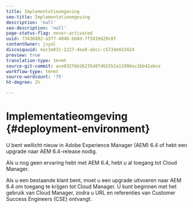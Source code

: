 ```yaml
---
title: Implementatieomgeving
seo-title: Implementatieomgeving
description: 'null'
seo-description: 'null'
page-status-flag: never-activated
uuid: 73436882-a3f7-4048-bb8d-7f5819d29c8f
contentOwner: jsyal
discoiquuid: 4ac3e831-2227-4ea8-abcc-c5734e023424
preview: true
translation-type: tm+mt
source-git-commit: ace032fbb26235d87d61552a11996ec2bb42abce
workflow-type: tm+mt
source-wordcount: '75'
ht-degree: 2%

---
```



# Implementatieomgeving {#deployment-environment}

U bent wellicht nieuw in Adobe Experience Manager (AEM) 6.4 of hebt een upgrade naar AEM 6.4-release nodig.

Als u nog geen ervaring hebt met AEM 6.4, hebt u al toegang tot Cloud Manager.

Als u een bestaande klant bent, moet u een upgrade uitvoeren naar AEM 6.4 om toegang te krijgen tot Cloud Manager. U kunt beginnen met het gebruik van Cloud Manager, zodra u URL en referenties van Customer Success Engineers (CSE) ontvangt.
